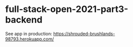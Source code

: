 # full-stack-open-2021-part3-backend

See app in production: https://shrouded-brushlands-98793.herokuapp.com/
